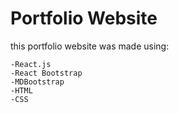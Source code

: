 # Portfolio Website

this portfolio website was made using:

```
-React.js
-React Bootstrap
-MDBootstrap
-HTML
-CSS
```

